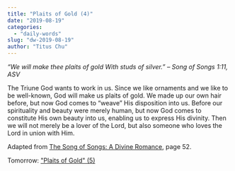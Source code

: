 ```yaml
---
title: "Plaits of Gold (4)"
date: "2019-08-19"
categories: 
  - "daily-words"
slug: "dw-2019-08-19"
author: "Titus Chu"
---
```


_“We will make thee plaits of gold With studs of silver.” – Song of Songs 1:11, ASV_

The Triune God wants to work in us. Since we like ornaments and we like to be well-known, God will make us plaits of gold. We made up our own hair before, but now God comes to “weave” His disposition into us. Before our spirituality and beauty were merely human, but now God comes to constitute His own beauty into us, enabling us to express His divinity. Then we will not merely be a lover of the Lord, but also someone who loves the Lord in union with Him.

Adapted from [The Song of Songs: A Divine Romance](/song-of-songs-dr), page 52.

Tomorrow: ["Plaits of Gold" (5)](/dw-2019-08-20)

